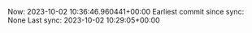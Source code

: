 Now: 2023-10-02 10:36:46.960441+00:00 Earliest commit since sync: None Last sync: 2023-10-02 10:29:05+00:00
